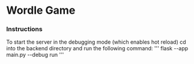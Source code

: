 # Wordle Game


### Instructions
To start the server in the debugging mode (which enables hot reload) cd into the backend directory and run the following command:
'''
flask --app main.py --debug run
'''